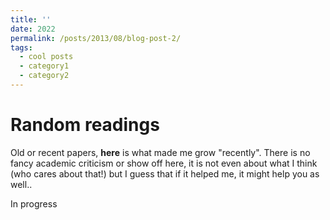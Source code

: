 ```yaml
---
title: ''
date: 2022
permalink: /posts/2013/08/blog-post-2/
tags:
  - cool posts
  - category1
  - category2
---
```



Random readings
======
Old or recent papers, **here** is what made me grow "recently". There is no fancy academic criticism or show off here, it is not even about what I think (who cares about that!) but I guess that if it helped me, it might help you as well..

In progress
